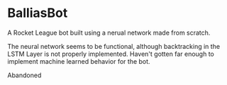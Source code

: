 # BalliasBot
A Rocket League bot built using a nerual network made from scratch.

The neural network seems to be functional, although backtracking in the LSTM Layer is not properly implemented.
Haven't gotten far enough to implement machine learned behavior for the bot.

Abandoned
